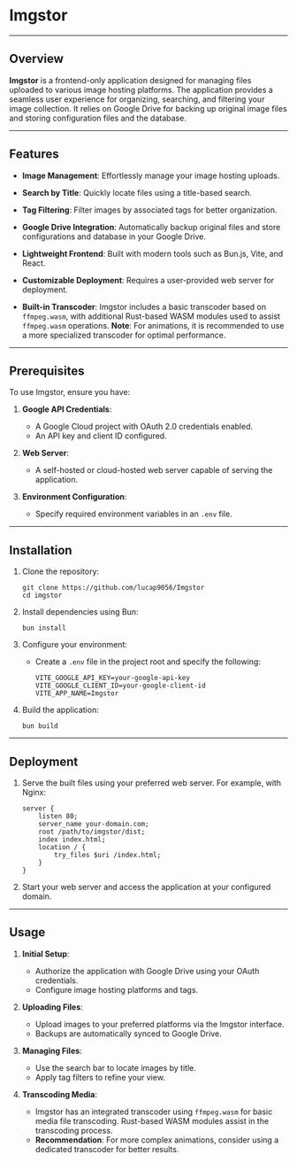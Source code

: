 # Imgstor

----

## Overview


**Imgstor** is a frontend-only application designed for managing files uploaded to various image hosting platforms. The application provides a seamless user experience for organizing, searching, and filtering your image collection. It relies on Google Drive for backing up original image files and storing configuration files and the database.

----

## Features

- **Image Management**: Effortlessly manage your image hosting uploads.

- **Search by Title**: Quickly locate files using a title-based search.

- **Tag Filtering**: Filter images by associated tags for better organization.

- **Google Drive Integration**: Automatically backup original files and store configurations and database in your Google Drive.

- **Lightweight Frontend**: Built with modern tools such as Bun.js, Vite, and React.

- **Customizable Deployment**: Requires a user-provided web server for deployment.

- **Built-in Transcoder**: Imgstor includes a basic transcoder based on `ffmpeg.wasm`, with additional Rust-based WASM modules used to assist `ffmpeg.wasm` operations. **Note**: For animations, it is recommended to use a more specialized transcoder for optimal performance.

----

## Prerequisites

To use Imgstor, ensure you have:

1. **Google API Credentials**:
	- A Google Cloud project with OAuth 2.0 credentials enabled.
	- An API key and client ID configured.

2. **Web Server**:
	- A self-hosted or cloud-hosted web server capable of serving the application.

3. **Environment Configuration**:
	- Specify required environment variables in an `.env` file.

----

## Installation

1. Clone the repository:
	```
	git clone https://github.com/lucap9056/Imgstor
	cd imgstor
	```

2. Install dependencies using Bun:
	```
	bun install
	```

3. Configure your environment:
	- Create a `.env` file in the project root and specify the following:
		```
		VITE_GOOGLE_API_KEY=your-google-api-key
		VITE_GOOGLE_CLIENT_ID=your-google-client-id
		VITE_APP_NAME=Imgstor
		```

4. Build the application:
	```
	bun build
	```

----

## Deployment

1. Serve the built files using your preferred web server. For example, with Nginx:
	```
	server {
	    listen 80;
	    server_name your-domain.com;
	    root /path/to/imgstor/dist;
	    index index.html;
	    location / {
	        try_files $uri /index.html;
	    }
	}
	```

2. Start your web server and access the application at your configured domain.

----

## Usage

1. **Initial Setup**:
	- Authorize the application with Google Drive using your OAuth credentials.
	- Configure image hosting platforms and tags.

2. **Uploading Files**:
	- Upload images to your preferred platforms via the Imgstor interface.
	- Backups are automatically synced to Google Drive.

3. **Managing Files**:
	- Use the search bar to locate images by title.
	- Apply tag filters to refine your view.

4. **Transcoding Media**:
	- Imgstor has an integrated transcoder using `ffmpeg.wasm` for basic media file transcoding. Rust-based WASM modules assist in the transcoding process.
	- **Recommendation**: For more complex animations, consider using a dedicated transcoder for better results.
